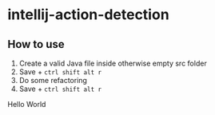 # intellij-action-detection

## How to use
1. Create a valid Java file inside otherwise empty src folder
2. Save + `ctrl shift alt r`
3. Do some refactoring
4. Save + `ctrl shift alt r`

<!-- Plugin description -->
Hello World
<!-- Plugin description end -->
